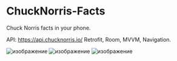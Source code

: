 # ChuckNorris-Facts
Chuck Norris facts in your phone.

API: https://api.chucknorris.io/
Retrofit, Room, MVVM, Navigation.

![изображение](https://user-images.githubusercontent.com/98654420/172022432-130cf8bc-ec85-451f-a77b-dc4e90b1df5b.png)
![изображение](https://user-images.githubusercontent.com/98654420/172022451-49e49dee-0209-4849-91a7-14496ed882db.png)
![изображение](https://user-images.githubusercontent.com/98654420/172022533-c5ccc9f8-cd31-4feb-9f18-bc28272ca9be.png)
